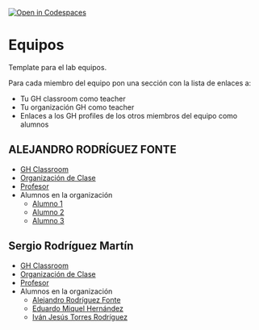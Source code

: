[![Open in Codespaces](https://classroom.github.com/assets/launch-codespace-7f7980b617ed060a017424585567c406b6ee15c891e84e1186181d67ecf80aa0.svg)](https://classroom.github.com/open-in-codespaces?assignment_repo_id=12700266)
# Equipos

Template para el lab equipos.

Para cada miembro del equipo  pon una sección con la lista de enlaces a:

* Tu GH classroom como teacher
* Tu organización GH como teacher
* Enlaces a los GH profiles de los otros miembros del equipo como alumnos

## ALEJANDRO RODRÍGUEZ FONTE

* [GH Classroom](https://classroom.github.com/classrooms/149101820-ull-mfp-aet-2324-alu0100774252)
* [Organización de Clase](https://github.com/orgs/ull-mfp-aet-2324-alu0100774252/teams/eq-alejandro-eduardo-ivan-sergio/members)
* [Profesor]()
* Alumnos en la organización
  * [Alumno 1](https://github.com/orgs/ull-mfp-aet-2324-alu0100774252/people/alu0100699968)
  * [Alumno 2](https://github.com/ull-mfp-aet-2324-alu0100774252/electrolisis-conceptos-template)
  * [Alumno 3](https://github.com/ull-mfp-aet-2324-alu0100774252/electrolisis-conceptos-template)

## Sergio Rodríguez Martín

* [GH Classroom](https://classroom.github.com/classrooms/149103359-ull-mfp-aet-2324-alu0100699968)
* [Organización de Clase](https://github.com/ULL-MFP-AET-2324-alu0100699968)
* [Profesor](https://github.com/orgs/ULL-MFP-AET-2324-alu0100699968/people/alu0100699968)
* Alumnos en la organización
  * [Alejandro Rodríguez Fonte]()
  * [Eduardo Miquel Hernández]()
  * [Iván Jesús Torres Rodríguez]()
